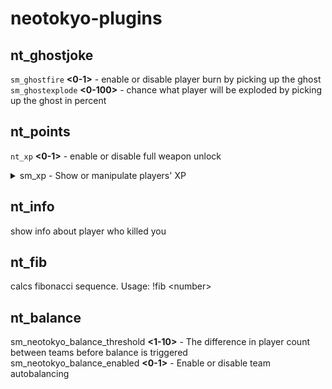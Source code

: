 # neotokyo-plugins
## nt_ghostjoke
`sm_ghostfire` **<0-1>** - enable or disable player burn by picking up the ghost  
`sm_ghostexplode` **<0-100>** - chance what player will be exploded by picking up the ghost in percent
## nt_points
`nt_xp` **<0-1>** - enable or disable full weapon unlock  
<details>
  <summary>sm_xp - Show or manipulate players' XP</summary>
  
   `sm_xp` - Show XP for all players.  
   `sm_xp` **<player>** - Show XP for a specific player.  
   `sm_xp` **<player> <value>** - Set XP for a player.  
   `sm_xp` **<player> <+/-><value>** - Add or subtract XP from a player.  
   `sm_xp` * **<+/-><value>** - Adjust XP for all players.  
   `sm_xp` **<jinrai/nsf> <value>** - Set or adjust XP for a team.  

</details>

## nt_info
show info about player who killed you

## nt_fib
calcs fibonacci sequence. Usage: !fib <numbеr>

## nt_balance
sm_neotokyo_balance_threshold **<1-10>** - The difference in player count between teams before balance is triggered  
sm_neotokyo_balance_enabled **<0-1>** - Enable or disable team autobalancing
